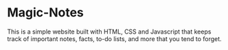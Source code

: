 # Magic-Notes
This is a simple website built with HTML, CSS and Javascript that keeps track of important notes, facts, to-do lists, and more that you tend to forget.
